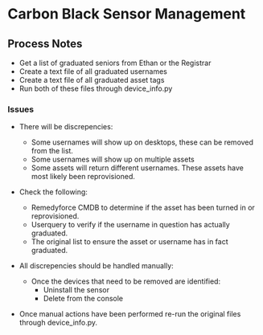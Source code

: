 # Carbon Black Sensor Management

## Process Notes
- Get a list of graduated seniors from Ethan or the Registrar
- Create a text file of all graduated usernames
- Create a text file of all graduated asset tags
- Run both of these files through device_info.py

### Issues
- There will be discrepencies:
    - Some usernames will show up on desktops, these can be removed from the list.
    - Some usernames will show up on multiple assets
    - Some assets will return different usernames. These assets have most likely been reprovisioned.

- Check the following:
    - Remedyforce CMDB to determine if the asset has been turned in or reprovisioned.
    - Userquery to verify if the username in question has actually graduated.
    - The original list to ensure the asset or username has in fact graduated.

- All discrepencies should be handled manually:
    - Once the devices that need to be removed are identified:
        - Uninstall the sensor
        - Delete from the console

- Once manual actions have been performed re-run the original files through device_info.py.


